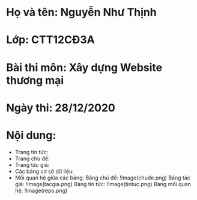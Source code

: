 # Họ và tên: Nguyễn Như Thịnh
# Lớp: CTT12CĐ3A
# Bài thi môn: Xây dựng Website thương mại
# Ngày thi: 28/12/2020
# Nội dung:
- Trang tin tức:
- Trang chủ đề:
- Trang tác giả:
- Các bảng cơ sở dữ liệu:
- Mối quan hệ giữa các bảng:
Bảng chủ đề:
!Image(chude.png)
Bảng tác giả:
!Image(tacgia.png)
Bảng tin tức:
!Image(tintuc.png)
Bảng mối quan hệ:
!Image(repo.png)
